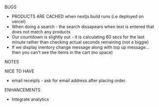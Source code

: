 BUGS
- PRODUCTS ARE CACHED when nextjs build runs (i.e deployed on vercel)
- When doing a search - the search dissapears when text is entered that does not match any products
- Our countdown is slightly out - it is calculating 60 secs for the last minute rather than checking actual seconds remaining (not a biggie)
- If we display inentory change message along with top up message... then you can't see the items in the cart (no space)

NOTES

NICE TO HAVE
- email receipts - ask for email address after placing order.

ENHANCEMENTS
- Integrate analytics